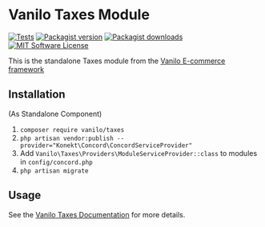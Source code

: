 # Vanilo Taxes Module

[![Tests](https://img.shields.io/github/actions/workflow/status/taxes/channel/tests.yml?branch=master&style=flat-square)](https://github.com/vanilophp/taxes/actions?query=workflow%3Atests)
[![Packagist version](https://img.shields.io/packagist/v/vanilo/taxes.svg?style=flat-square)](https://packagist.org/packages/vanilo/taxes)
[![Packagist downloads](https://img.shields.io/packagist/dt/vanilo/taxes.svg?style=flat-square)](https://packagist.org/packages/vanilo/taxes)
[![MIT Software License](https://img.shields.io/badge/license-MIT-blue.svg?style=flat-square)](LICENSE.md)

This is the standalone Taxes module from the [Vanilo E-commerce framework](https://vanilo.io)

## Installation

(As Standalone Component)

1. `composer require vanilo/taxes`
2. `php artisan vendor:publish --provider="Konekt\Concord\ConcordServiceProvider"`
3. Add `Vanilo\Taxes\Providers\ModuleServiceProvider::class` to modules in `config/concord.php`
4. `php artisan migrate`

## Usage

See the [Vanilo Taxes Documentation](https://vanilo.io/docs/master/taxes) for more details.
